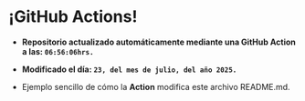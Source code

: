 # ¡GitHub Actions!
* **Repositorio actualizado automáticamente mediante una GitHub Action a las: `06:56:06hrs.`**
* **Modificado el día: `23, del mes de julio, del año 2025.`**

* Ejemplo sencillo de cómo la **Action** modifica este archivo README.md.
